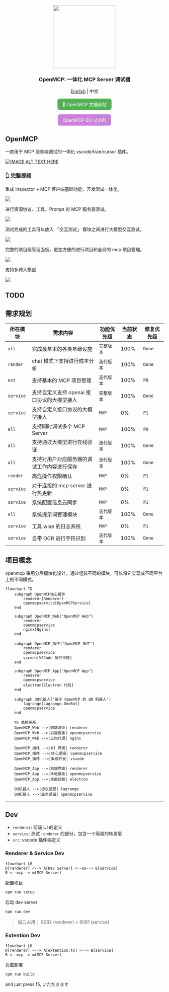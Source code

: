 <div align="center">

<img src="./icons/openmcp.png" height="200px"/>

<h3>OpenMCP: 一体化 MCP Server 调试器</h3>

[English](./README.md) | 中文

<a href="https://kirigaya.cn/openmcp" target="_blank" style="display: inline-block; padding: 8px 16px; background-color: rgb(84, 176, 84); color: white; border-radius: .5em; text-decoration: none;"> 📄 OpenMCP 文档网站</a>

<a href="https://qm.qq.com/cgi-bin/qm/qr?k=C6ZUTZvfqWoI12lWe7L93cWa1hUsuVT0&jump_from=webapi&authKey=McW6B1ogTPjPDrCyGttS890tMZGQ1KB3QLuG4aqVNRaYp4vlTSgf2c6dMcNjMuBD" target="_blank" style="display: inline-block; padding: 8px 16px; background-color: #CB81DA; color: white; border-radius: .5em; text-decoration: none;">OpenMCP QQ 讨论群</a>

</div>

## OpenMCP

一款用于 MCP 服务端调试的一体化 vscode/trae/cursor 插件。

[![IMAGE ALT TEXT HERE](https://picx.zhimg.com/80/v2-ed6a7eb80dfeb2f188f11d89ca6c4b5a_1440w.png)](https://www.bilibili.com/video/BV1MFTBzpEtZ/?vd_source=3f248073d6ebdb61308992901b606f24)
### [👆 完整视频](https://www.youtube.com/watch?v=S7igsEhcLiw)

集成 Inspector + MCP 客户端基础功能，开发测试一体化。

![](./icons/openmcp.welcome.png)

进行资源协议、工具、Prompt 的 MCP 服务器测试。

![](./icons/openmcp.resource.png)

测试完成的工具可以放入 「交互测试」 模块之间进行大模型交互测试。

![](./icons/openmcp.chatbot.png)

完整的项目级管理面板，更加方便的进行项目和全局的 mcp 项目管理。

![](./icons/openmcp.management.png)

支持多种大模型

![](./icons/openmcp.support.llm.png)


## TODO

## 需求规划

| 所在模块 | 需求内容 | 功能优先级 | 当前状态 | 修复优先级 |
|---------|---------|--------|---------|-----------|
| `all` | 完成最基本的各类基础设施 | `完整版本` | 100% | `Done` |
| `render` | chat 模式下支持进行成本分析 | `迭代版本` | 100% | `Done` |
| `ext` | 支持基本的 MCP 项目管理 | `迭代版本` | 100% | `P0` |
| `service` | 支持自定义支持 openai 接口协议的大模型接入 | `完整版本` | 100% | `Done` |
| `service` | 支持自定义接口协议的大模型接入 | `MVP` | 0% | `P1` |
| `all` | 支持同时调试多个 MCP Server | `MVP` | 100% | `P0` |
| `all` | 支持通过大模型进行在线验证 | `迭代版本` | 100% | `Done` |
| `all` | 支持对用户对应服务器的调试工作内容进行保存 | `迭代版本` | 100% | `Done` |
| `render` | 高危操作权限确认 | `MVP` | 0% | `P1` |
| `service` | 对于连接的 mcp server 进行热更新 | `MVP` | 0% | `P1` |
| `service` | 系统配置信息云同步 | `MVP` | 0% | `P1` |
| `all` | 系统提示词管理模块 | `迭代版本` | 100% | `Done` |
| `service` | 工具 wise 的日志系统 | `MVP` | 0% | `P1` |
| `service` | 自带 OCR 进行字符识别 | `迭代版本` | 100% | `Done` |


## 项目概念

openmcp 采用分层模块化设计，通过组装不同的模块，可以将它实现成不同平台上的不同模式。

```mermaid
flowchart TD
    subgraph OpenMCP核心组件
        renderer[Renderer]
        openmcpservice[OpenMCPService]
    end

    subgraph OpenMCP_Web["OpenMCP Web"]
        renderer
        openmcpservice
        nginx[Nginx]
    end

    subgraph OpenMCP_插件["OpenMCP 插件"]
        renderer
        openmcpservice
        vscode[VSCode 插件代码]
    end

    subgraph OpenMCP_App["OpenMCP App"]
        renderer
        openmcpservice
        electron[Electron 代码]
    end

    subgraph QQ机器人["基于 OpenMCP 的 QQ 机器人"]
        lagrange[Lagrange.OneBot]
        openmcpservice
    end

    %% 依赖关系
    OpenMCP_Web -->|前端渲染| renderer
    OpenMCP_Web -->|后端服务| openmcpservice
    OpenMCP_Web -->|反向代理| nginx

    OpenMCP_插件 -->|UI 界面| renderer
    OpenMCP_插件 -->|核心逻辑| openmcpservice
    OpenMCP_插件 -->|集成开发| vscode

    OpenMCP_App -->|前端界面| renderer
    OpenMCP_App -->|本地服务| openmcpservice
    OpenMCP_App -->|桌面封装| electron

    QQ机器人 -->|协议适配| lagrange
    QQ机器人 -->|业务逻辑| openmcpservice
```


---

## Dev

- `renderer`: 前端 UI 的定义
- `service`: 测试 `renderer` 的部分，包含一个简易的转发层
- `src`: vscode 插件端定义

### Renderer & Service Dev

```mermaid
flowchart LR
D[renderer] <--> A[Dev Server] <--ws--> B[service]
B <--mcp--> m(MCP Server)
```

配置项目

```bash
npm run setup
```

启动 dev server

```bash
npm run dev
```

> 端口占用： 8282 (renderer) + 8081 (service)

### Extention Dev

```mermaid
flowchart LR
D[renderer] <--> A[extention.ts] <--> B[service]
B <--mcp--> m(MCP Server)
```

负载部署
```bash
npm run build
```

and just press f5, いただきます
